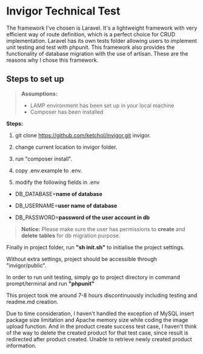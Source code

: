 # Invigor Technical Test

The framework I've chosen is Laravel. It's a lightweight framework with very efficient way of route definition, which is a perfect choice for CRUD implementation. Laravel has its own tests folder allowing users to implement unit testing and test with phpunit.
This framework also provides the functionality of database migration with the use of artisan. These are the reasons why I chose this framework.

## Steps to set up
> **Assumptions:**
> - LAMP environment has been set up in your local machine
> - Composer has been installed

**Steps:**

1. git clone https://github.com/ketchol/invigor.git invigor.

2. change current location to invigor folder.

3. run "composer install".

4. copy .env.example to .env.

5. modify the following fields in .env

- DB_DATABASE=**name of database**

- DB_USERNAME=**user name of database**

- DB_PASSWORD=**password of the user account in db**

> **Notice:** Please make sure the user has permissions to **create** and **delete** **tables** for db migration purpose.

Finally in project folder, run **"sh init.sh"** to initialise the project settings.

Without extra settings, project should be accessible through "invigor/public".

In order to run unit testing, simply go to project directory in command prompt/terminal and run **"phpunit"**

This project took me around 7-8 hours discontinuously including testing and readme.md creation.

Due to time consideration, I haven't handled the exception of MySQL insert package size limitation and Apache memory size while coding the image upload function. And in the product create success test case, I haven't think of the way to delete the created product for that test case, since result is redirected after product created. Unable to retrieve newly created product information.

